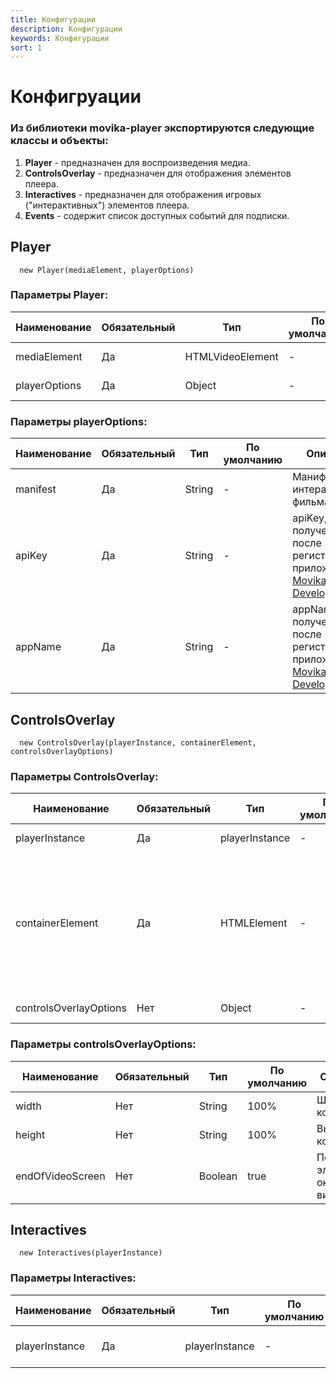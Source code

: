```yaml
---
title: Конфигурации
description: Конфигурации
keywords: Конфигурации
sort: 1
---
```


# Конфигруации

### Из библиотеки movika-player экспортируются следующие классы и объекты:

1. **Player** - предназначен для воспроизведения медиа.
2. **ControlsOverlay** - предназначен для отображения элементов плеера.
3. **Interactives** - предназначен для отображения игровых ("интерактивных") элементов плеера.
4. **Events** - содержит список доступных событий для подписки.

## Player

```
  new Player(mediaElement, playerOptions)
```

### **Параметры Player**:

| Наименование  | Обязательный | Тип              | По умолчанию | Описание            |
| ------------- | ------------ | ---------------- | ------------ | ------------------- |
| mediaElement  | Да           | HTMLVideoElement | -            | DOM-элемент         |
| playerOptions | Да           | Object           | -            | Конфигурации плеера |

### **Параметры playerOptions:**

| Наименование | Обязательный | Тип    | По умолчанию | Описание                                                                                            |
| ------------ | ------------ | ------ | ------------ | --------------------------------------------------------------------------------------------------- |
| manifest     | Да           | String | -            | Манифест интерактивного фильма                                                                      |
| apiKey       | Да           | String | -            | apiKey, полученный после регистрации приложения в [Movika Developer](https://developer.movika.com)  |
| appName      | Да           | String | -            | appName, полученный после регистрации приложения в [Movika Developer](https://developer.movika.com) |

## ControlsOverlay

```
  new ControlsOverlay(playerInstance, containerElement, controlsOverlayOptions)
```

### **Параметры ControlsOverlay:**

| Наименование           | Обязательный | Тип            | По умолчанию | Описание                                                                                                 |
| ---------------------- | ------------ | -------------- | ------------ | -------------------------------------------------------------------------------------------------------- |
| playerInstance         | Да           | playerInstance | -            | Экземпляр класса Player                                                                                  |
| containerElement       | Да           | HTMLElement    | -            | Элемент, внутри которого будут находится сам плеер, элементы управления плеера и игровые элементы плеера |
| controlsOverlayOptions | Нет          | Object         | -            | Конфигурации ControlsOverlay                                                                             |

### **Параметры controlsOverlayOptions:**

| Наименование     | Обязательный | Тип     | По умолчанию | Описание                        |
| ---------------- | ------------ | ------- | ------------ | ------------------------------- |
| width            | Нет          | String  | 100%         | Ширина контейнера               |
| height           | Нет          | String  | 100%         | Высота контейнера               |
| endOfVideoSсreen | Нет          | Boolean | true         | Показать элемент окочания видео |

## Interactives

```
  new Interactives(playerInstance)
```

### **Параметры Interactives:**

| Наименование   | Обязательный | Тип            | По умолчанию | Описание                |
| -------------- | ------------ | -------------- | ------------ | ----------------------- |
| playerInstance | Да           | playerInstance | -            | Экземпляр класса Player |
